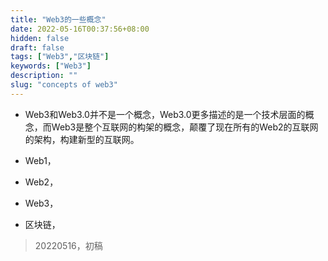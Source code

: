 ```yaml
---
title: "Web3的一些概念"
date: 2022-05-16T00:37:56+08:00
hidden: false
draft: false
tags: ["Web3","区块链"]
keywords: ["Web3"]
description: ""
slug: "concepts of web3"
---
```


- Web3和Web3.0并不是一个概念，Web3.0更多描述的是一个技术层面的概念，而Web3是整个互联网的构架的概念，颠覆了现在所有的Web2的互联网的架构，构建新型的互联网。

- Web1，

- Web2，

- Web3，

- 区块链，

<!--more-->

> 20220516，初稿
